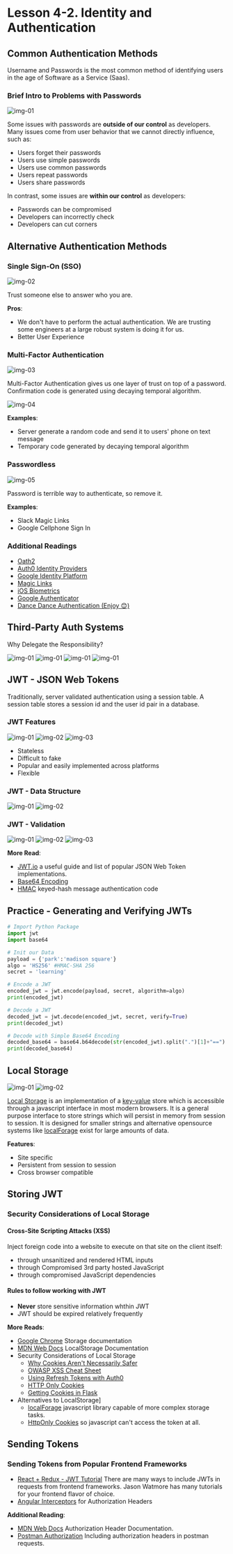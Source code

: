 # Lesson 4-2. Identity and Authentication

## Common Authentication Methods

Username and Passwords is the most common method of identifying users in the age of Software as a Service (Saas).

### Brief Intro to Problems with Passwords

![img-01](../imgs/img-4-2-1.png)

Some issues with passwords are **outside of our control** as developers. Many issues come from user behavior that we cannot directly influence, such as:

- Users forget their passwords
- Users use simple passwords
- Users use common passwords
- Users repeat passwords
- Users share passwords

In contrast, some issues are **within our control** as developers:

- Passwords can be compromised
- Developers can incorrectly check
- Developers can cut corners

## Alternative Authentication Methods

### Single Sign-On (SSO)

![img-02](../imgs/img-4-2-2.png)

Trust someone else to answer who you are.

**Pros**:

- We don't have to perform the actual authentication. We are trusting some engineers at a large robust system is doing it for us.
- Better User Experience

### Multi-Factor Authentication

![img-03](../imgs/img-4-2-3.png)

Multi-Factor Authentication gives us one layer of trust on top of a password. Confirmation code is generated using decaying temporal algorithm.

![img-04](../imgs/img-4-2-4.png)

**Examples**:

- Server generate a random code and send it to users' phone on text message
- Temporary code generated by decaying temporal algorithm

### Passwordless

![img-05](../imgs/img-4-2-5.png)

Password is terrible way to authenticate, so remove it.

**Examples**:

- Slack Magic Links
- Google Cellphone Sign In

### Additional Readings

- [Oath2](https://oauth.net/2/)
- [Auth0 Identity Providers](https://auth0.com/docs/identityproviders)
- [Google Identity Platform](https://developers.google.com/identity/)
- [Magic Links](https://hackernoon.com/magic-links-d680d410f8f7)
- [iOS Biometrics](https://developer.apple.com/documentation/localauthentication)
- [Google Authenticator](https://play.google.com/store/apps/details?id=com.google.android.apps.authenticator2&hl=en_US)
- [Dance Dance Authentication (Enjoy 😊)](https://www.youtube.com/watch?v=VgC4b9K-gYU&feature=youtu.be)

## Third-Party Auth Systems

Why Delegate the Responsibility?

![img-01](../imgs/img-4-2-6.png)
![img-01](../imgs/img-4-2-7.png)
![img-01](../imgs/img-4-2-8.png)
![img-01](../imgs/img-4-2-9.png)

## JWT - JSON Web Tokens

Traditionally, server validated authentication using a session table. A session table stores a session id and the user id pair in a database.

### JWT Features

![img-01](../imgs/img-4-2-10.png)
![img-02](../imgs/img-4-2-11.png)
![img-03](../imgs/img-4-2-12.png)

- Stateless
- Difficult to fake
- Popular and easily implemented across platforms
- Flexible

### JWT - Data Structure

![img-01](../imgs/img-4-2-13.png)
![img-02](../imgs/img-4-2-14.png)

### JWT - Validation

![img-01](../imgs/img-4-2-15.png)
![img-02](../imgs/img-4-2-16.png)
![img-03](../imgs/img-4-2-17.png)

**More Read**:

- [JWT.io](https://jwt.io/introduction/) a useful guide and list of popular JSON Web Token implementations.
- [Base64 Encoding](https://en.wikipedia.org/wiki/Base64)
- [HMAC](https://en.wikipedia.org/wiki/HMAC) keyed-hash message authentication code

## Practice - Generating and Verifying JWTs

```python
# Import Python Package
import jwt
import base64

# Init our Data
payload = {'park':'madison square'}
algo = 'HS256' #HMAC-SHA 256
secret = 'learning'

# Encode a JWT
encoded_jwt = jwt.encode(payload, secret, algorithm=algo)
print(encoded_jwt)

# Decode a JWT
decoded_jwt = jwt.decode(encoded_jwt, secret, verify=True)
print(decoded_jwt)

# Decode with Simple Base64 Encoding
decoded_base64 = base64.b64decode(str(encoded_jwt).split(".")[1]+"==")
print(decoded_base64)
```

## Local Storage


![img-01](../imgs/img-4-2-18.png)
![img-02](../imgs/img-4-2-19.png)

[Local Storage](https://developer.mozilla.org/en-US/docs/Web/API/Window/localStorage) is an implementation of a [key-value](https://en.wikipedia.org/wiki/Key%E2%80%93value_database) store which is accessible through a javascript interface in most modern browsers. It is a general purpose interface to store strings which will persist in memory from session to session. It is designed for smaller strings and alternative opensource systems like [localForage](https://github.com/localForage/localForage) exist for large amounts of data.

**Features**:

- Site specific
- Persistent from session to session
- Cross browser compatible

## Storing JWT

### Security Considerations of Local Storage

#### Cross-Site Scripting Attacks (XSS)

Inject foreign code into a website to execute on that site on the client itself:

- through unsanitized and rendered HTML inputs
- through Compromised 3rd party hosted JavaScript
- through compromised JavaScript dependencies

#### Rules to follow working with JWT

- **Never** store sensitive information whthin JWT
- JWT should be expired relatively frequently

**More Reads**:

- [Google Chrome](https://developer.chrome.com/apps/storage) Storage documentation
- [MDN Web Docs](https://developer.mozilla.org/en-US/docs/Web/API/Window/localStorage) LocalStorage Documentation
- Security Considerations of Local Storage
  - [Why Cookies Aren't Necessarily Safer](https://dev.to/jondubois/comment/373l)
  - [OWASP XSS Cheat Sheet](https://github.com/OWASP/CheatSheetSeries/blob/master/cheatsheets/Cross_Site_Scripting_Prevention_Cheat_Sheet.md)
  - [Using Refresh Tokens with Auth0](https://auth0.com/docs/tokens/refresh-token/current)
  - [HTTP Only Cookies](https://blog.codinghorror.com/protecting-your-cookies-httponly/)
  - [Getting Cookies in Flask](http://flask.pocoo.org/docs/1.0/quickstart/#cookies)
- Alternatives to LocalStorage]
  - [localForage](https://localforage.github.io/localForage/) javascript library capable of more complex storage tasks.
  - [HttpOnly Cookies](https://owasp.org/www-community/HttpOnly) so javascript can't access the token at all.

## Sending Tokens

### Sending Tokens from Popular Frontend Frameworks

- [React + Redux - JWT Tutorial](https://jasonwatmore.com/post/2017/12/07/react-redux-jwt-authentication-tutorial-example) There are many ways to include JWTs in requests from frontend frameworks. Jason Watmore has many tutorials for your frontend flavor of choice.
- [Angular Interceptors](https://medium.com/@ryanchenkie_40935/angular-authentication-using-the-http-client-and-http-interceptors-2f9d1540eb8) for Authorization Headers

**Additional Reading**:

- [MDN Web Docs](https://developer.mozilla.org/en-US/docs/Web/HTTP/Headers/Authorization) Authorization Header Documentation.
- [Postman Authorization](https://learning.getpostman.com/docs/postman/sending_api_requests/authorization/) Including authorization headers in postman requests.
